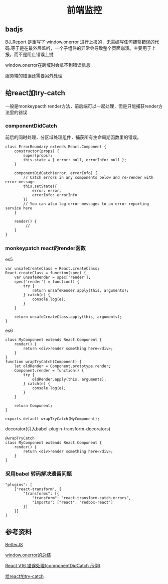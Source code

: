 <h1 align="center">前端监控</h1>

badjs
-

BJ_Report 是重写了 window.onerror 进行上报的，无需编写任何捕获错误的代码.等于是在最外层监听，一个子组件的异常会导致整个页面崩溃。主要用于上报，而不是阻止错误上抛

window.onerror在跨域时会拿不到错误信息

服务端的错误还需要另外处理

给react加try-catch
-

一般是monkeypacth render方法，前后端可以一起处理，但是只能捕获render方法里的错误

### componentDidCatch

前后的同时处理，分区域处理组件，捕获所有生命周期函数里的错误。

```
class ErrorBoundary extends React.Component {
    constructor(props) {
        super(props);
        this.state = { error: null, errorInfo: null };
    }
        
    componentDidCatch(error, errorInfo) {
        // Catch errors in any components below and re-render with error message
        this.setState({
            error: error,
            errorInfo: errorInfo
        })
        // You can also log error messages to an error reporting service here
    }
        
    render() {
         //
    }
}
```

### monkeypatch react的render函数

es5

```
var unsafeCreateClass = React.createClass;
React.createClass = function(spec) {
    var unsafeRender = spec['render'];
    spec['render'] = function() {
        try {
            return unsafeRender.apply(this, arguments);
        } catch(e) {
            console.log(e);
        }
    }

    return unsafeCreateClass.apply(this, arguments);
}
```

es6

```
class MyComponent extends React.Component {
    render() {
        return <div>render something here</div>;
    }
}
function wrapTryCatch(Component) {
    let oldRender = Component.prototype.render;
    Component.render = function() {
        try {
            oldRender.apply(this, arguments);
        } catch(e) {
            console.log(e);
        }
    }

    return Component;
}

exports default wrapTryCatch(MyComponent);
```

decorator(引入babel-plugin-transform-decorators)

```
@wrapTryCatch
class MyComponent extends React.Component {
    render() {
        return <div>render something here</div>;
    }
}
```

### 采用babel 转码解决遗留问题

```
"plugins": [
    ["react-transform", {
        "transforms": [{
            "transform": "react-transform-catch-errors",
            "imports": ["react", "redbox-react"]
        }]
    }]
]
```


参考资料
-

<a href="https://github.com/BetterJS" target="_blank">BetterJS</a>

<a href="https://www.jianshu.com/p/315ffe6797b8" target="_blank">window.onerror的总结</a>

<a href="https://segmentfault.com/a/1190000011379425" target="_blank">React V16 错误处理(componentDidCatch 示例)</a>

<a href="http://www.imweb.io/topic/58e4664b8f0bc35854f676c1" target="_blank">给react加try-catch</a>